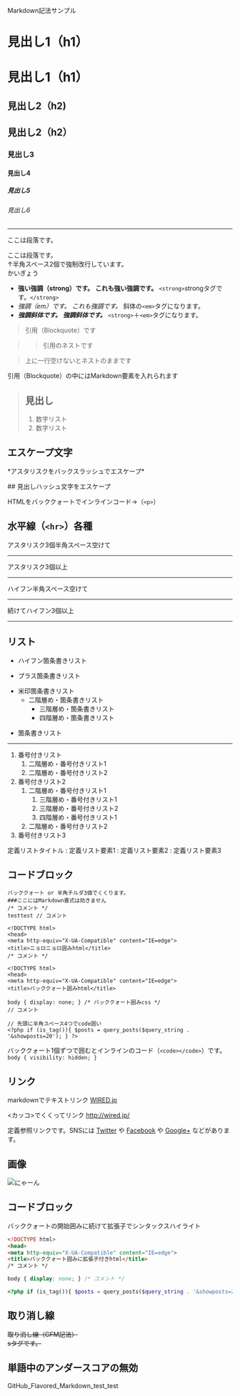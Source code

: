 Markdown記法サンプル

# 見出し1（h1）

見出し1（h1）
=============

## 見出し2（h2)

見出し2（h2）
-------------

### 見出し3

#### 見出し4

##### 見出し5

###### 見出し6

---

ここは段落です。

ここは段落です。  
↑半角スペース2個で強制改行しています。  
かいぎょう

- **強い強調（strong）です。** __これも強い強調です。__ `<strong>`strongタグです。`</strong>`
- *強調（em）です。* _これも強調です。_ 斜体の`<em>`タグになります。
- ***強調斜体です。*** ___強調斜体です。___ `<strong>`＋`<em>`タグになります。


> 引用（Blockquote）です

> > 引用のネストです

> 上に一行空けないとネストのままです

引用（Blockquote）の中にはMarkdown要素を入れられます

> ## 見出し
>
> 1. 数字リスト
> 2. 数字リスト

## エスケープ文字

\*アスタリスクをバックスラッシュでエスケープ\*

\## 見出しハッシュ文字をエスケープ

<!-- HTMLタグをバックスラッシュでエスケープ→（<\p>） -->

HTMLをバッククォートでインラインコード→（`<p>`）

## 水平線（`<hr>`）各種

アスタリスク3個半角スペース空けて

* * *
アスタリスク3個以上

******
ハイフン半角スペース空けて

- - -
続けてハイフン3個以上

-------------------

## リスト

- ハイフン箇条書きリスト
+ プラス箇条書きリスト
* 米印箇条書きリスト
    - 二階層め・箇条書きリスト
      - 三階層め・箇条書きリスト
       - 四階層め・箇条書きリスト
- 箇条書きリスト

---

1. 番号付きリスト
	1. 二階層め・番号付きリスト1
	1. 二階層め・番号付きリスト2
1. 番号付きリスト2
	1. 二階層め・番号付きリスト1
		1. 三階層め・番号付きリスト1
		1. 三階層め・番号付きリスト2
  		1. 四階層め・番号付きリスト1
	1. 二階層め・番号付きリスト2
1. 番号付きリスト3


定義リストタイトル
: 定義リスト要素1
: 定義リスト要素2
: 定義リスト要素3

## コードブロック

```
バッククォート or 半角チルダ3個でくくります。
###ここにはMarkdown書式は効きません
/* コメント */
testtest // コメント
```

~~~
<!DOCTYPE html>
<head>
<meta http-equiv="X-UA-Compatible" content="IE=edge">
<title>ニョロニョロ囲みhtml</title>
/* コメント */
~~~

```
<!DOCTYPE html>
<head>
<meta http-equiv="X-UA-Compatible" content="IE=edge">
<title>バッククォート囲みhtml</title>
```

```
body { display: none; } /* バッククォート囲みcss */
// コメント
```

    // 先頭に半角スペース4つでcode囲い
    <?php if (is_tag()){ $posts = query_posts($query_string . '&showposts=20'); } ?>

バッククォート1個ずつで囲むとインラインのコード（`<code></code>`）です。`body { visibility: hidden; }`

## リンク

markdownでテキストリンク [WIRED.jp](http://wired.jp/ "WIRED.jp")

<カッコ>でくくってリンク <http://wired.jp/>

定義参照リンクです。SNSには [Twitter][1] や [Facebook][2] や [Google+][3]  などがあります。

  [1]: https://twitter.com/        "Twitter"
  [2]: https://ja-jp.facebook.com/  "Facebook"
  [3]: https://plus.google.com/    "Google+"

## 画像

![にゃーん](/img/avatar.png "avatar.png")

<!-- ## table

| Left align | Right align | Center align |
|:-----------|------------:|:------------:|
| This       |        This |     This     |
| column     |      column |    column    |
| will       |        will |     will     |
| be         |          be |      be      |
| left       |       right |    center    |
| aligned    |     aligned |   aligned    |

（Kobitoのヘルプmdから拝借しました） -->

<!-- # GFM

## リンク

URLそのまま貼り付け http://wired.jp/

## 段落中の改行

ここは段落です。
↑returnで改行しています。
かいぎょう -->

## コードブロック

バッククォートの開始囲みに続けて拡張子でシンタックスハイライト

```html
<!DOCTYPE html>
<head>
<meta http-equiv="X-UA-Compatible" content="IE=edge">
<title>バッククォート囲みに拡張子付きhtml</title>
/* コメント */
```

```css
body { display: none; } /* コメント */
```

```php
<?php if (is_tag()){ $posts = query_posts($query_string . '&showposts=20'); } ?>
```

## 取り消し線

~~取り消し線（GFM記法）~~  
<s>sタグです。</s>

## 単語中のアンダースコアの無効

GitHub_Flavored_Markdown_test_test

